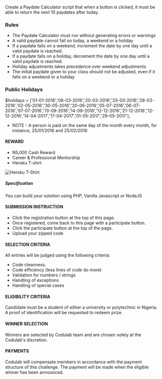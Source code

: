 Create a Paydate Calculator script that when a button is clicked, it must be able to return the next 10 paydates after today.

### Rules

* The Paydate Calculator must run without generating errors or warnings
* A valid paydate cannot fall on today, a weekend or a holiday
* If a paydate falls on a weekend, increment the date by one day until a valid paydate is reached.
* If a paydate falls on a holiday, decrement the date by one day until a valid paydate is reached.
* Holiday adjustments takes precedence over weekend adjustments
* The initial paydate given to your class should not be adjusted, even if it falls on a weekend or a holiday

### Public Holidays

$holidays = ['01-01-2016','08-03-2016','20-03-2016','25-03-2016','28-03-2016','02-05-2016','30-05-2016','20-06-2016','05-07-2016','06-07-2016','07-07-2016','13-09-2016','14-09-2016','12-12-2016','21-12-2016','12-12-2016','14-04-2017','17-04-2017','01-05-2017','29-05-2017'];


* NOTE - A person is paid on the same day of the month every month, for instance, 25/01/2016 and 25/02/2016


#### REWARD
* N5,000 Cash Reward
* Career & Professional Mentorship
* Heroku T-shirt

![Heroku T-Shirt](http://i.picresize.com/images/2016/08/01/IupJg.jpg)

##### Specification
You can build your solution using PHP, Vanilla Javascript or NodeJS


#### SUBMISSION INSTRUCTION 
* Click the registration button at the top of this page.
* Once registered, come back to this page with a participate button.
* Click the participate button at the top of the page.
* Upload your zipped code


#### SELECTION CRITERIA
All entries will be judged using the following criteria:
* Code cleanness.
* Code efficiency (less lines of code do more)
* Validation for numbers / strings
* Handling of exceptions
* Handling of special cases


#### ELIGIBILITY CRITERIA
Candidate must be a student of either a university or polytechnic in Nigeria. A proof of identification will be requested to redeem prize.

#### WINNER SELECTION
Winners are selected by Codulab team and are chosen solely at the Codulab's discretion. 

#### PAYMENTS
Codulab will compensate members in accordance with the payment structure of this challenge. The payment will be made when the eligible winner has been announced.